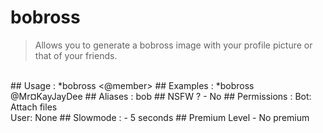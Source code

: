 # bobross

> Allows you to generate a bobross image with your profile picture or that of your friends.

<br>
## Usage :
*bobross <@member>
## Examples :
*bobross @Mr¤KayJayDee
## Aliases :
bob
## NSFW ?
- No
## Permissions :
Bot: Attach files
<br>
User: None
## Slowmode :
- 5 seconds
## Premium Level
- No premium